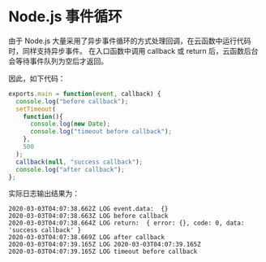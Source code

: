# Node.js 事件循环

由于 Node.js 大量采用了异步事件循环的方式处理回调，在云函数中运行代码时，同样支持异步事件。
在入口函数中调用 callback 或 return 后，云函数后台会等待事件队列为空后才返回。

因此，如下代码：

```javascript
exports.main = function(event, callback) {
  console.log("before callback");
  setTimeout(
    function(){
      console.log(new Date);
      console.log("timeout before callback");
    },
    500
  );
  callback(null, "success callback");
  console.log("after callback");
};
```

实际日志输出结果为：

```
2020-03-03T04:07:38.662Z LOG event.data:  {}
2020-03-03T04:07:38.663Z LOG before callback
2020-03-03T04:07:38.664Z LOG return:  { error: {}, code: 0, data: 'success callback' }
2020-03-03T04:07:38.669Z LOG after callback
2020-03-03T04:07:39.165Z LOG 2020-03-03T04:07:39.165Z
2020-03-03T04:07:39.165Z LOG timeout before callback
```
